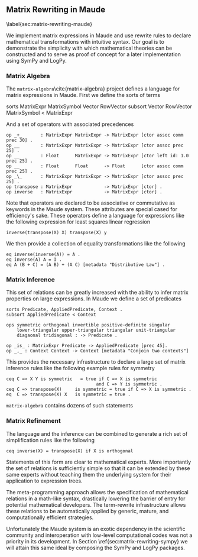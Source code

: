 
Matrix Rewriting in Maude
-------------------------

\label{sec:matrix-rewriting-maude}

We implement matrix expressions in Maude and use rewrite rules to declare mathematical transformations with intuitive syntax.  Our goal is to demonstrate the simplicity with which mathematical theories can be constructed and to serve as proof of concept for a later implementation using SymPy and LogPy.

### Matrix Algebra

The `matrix-algebra`\cite{matrix-algebra} project defines a language for matrix expressions in Maude.  First we define the sorts of terms

sorts MatrixExpr MatrixSymbol Vector RowVector
subsort Vector RowVector MatrixSymbol < MatrixExpr

And a set of operators with associated precedences

    op _+_       : MatrixExpr MatrixExpr -> MatrixExpr [ctor assoc comm prec 30] .
    op __        : MatrixExpr MatrixExpr -> MatrixExpr [ctor assoc prec 25] .
    op __        : Float      MatrixExpr -> MatrixExpr [ctor left id: 1.0 prec 25] .
    op __        : Float      Float      -> Float      [ctor assoc comm prec 25] .
    op _\_       : MatrixExpr MatrixExpr -> MatrixExpr [ctor assoc prec 25] .
    op transpose : MatrixExpr            -> MatrixExpr [ctor] .
    op inverse   : MatrixExpr            -> MatrixExpr [ctor] .

Note that operators are declared to be associative or commutative as keywords in the Maude system.  These attributes are special cased for efficiency's sake.  These operators define a language for expressions like the following expression for least squares linear regression

    inverse(transpose(X) X) transpose(X) y

We then provide a collection of equality transformations like the following
    
    eq inverse(inverse(A)) = A .    
    eq inverse(A) A = I .
    eq A (B + C) = (A B) + (A C) [metadata "Distributive Law"] . 

### Matrix Inference

This set of relations can be greatly increased with the ability to infer matrix properties on large expressions.  In Maude we define a set of predicates

    sorts Predicate, AppliedPredicate, Context .
    subsort AppliedPredicate < Context

    ops symmetric orthogonal invertible positive-definite singular 
        lower-triangular upper-triangular triangular unit-triangular 
        diagaonal tridiagonal : -> Predicate .

    op _is_ : MatrixExpr Predicate -> AppliedPredicate [prec 45].
    op _,_ : Context Context -> Context [metadata "Conjoin two contexts"]

This provides the necessary infrastructure to declare a large set of matrix inference rules like the following example rules for symmetry

    ceq C => X Y is symmetric   = true if C => X is symmetric
                                      and C => Y is symmetric .
    ceq C => transpose(X)     is symmetric = true if C => X is symmetric .
    eq  C => transpose(X) X   is symmetric = true .

`matrix-algebra` contains dozens of such statements

### Matrix Refinement

The language and the inference can be combined to generate a rich set of simplification rules like the following

    ceq inverse(X) = transpose(X) if X is orthogonal

Statements of this form are clear to mathematical experts.  More importantly the set of relations is sufficiently simple so that it can be extended by these same experts without teaching them the underlying system for their application to expression trees.

The meta-programming approach allows the specification of mathematical relations in a math-like syntax, drastically lowering the barrier of entry for potential mathematical developers.  The term-rewrite infrastructure allows these relations to be automatically applied by generic, mature, and computationally efficient strategies.

Unfortunately the Maude system is an exotic dependency in the scientific community and interoperation with low-level computational codes was not a priority in its development.  In Section \ref{sec:matrix-rewriting-sympy} we will attain this same ideal by composing the SymPy and LogPy packages.


